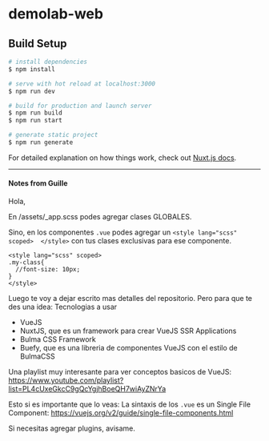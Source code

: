 # demolab-web

## Build Setup

```bash
# install dependencies
$ npm install

# serve with hot reload at localhost:3000
$ npm run dev

# build for production and launch server
$ npm run build
$ npm run start

# generate static project
$ npm run generate
```

For detailed explanation on how things work, check out [Nuxt.js docs](https://nuxtjs.org).

---

#### Notes from Guille

Hola,

En /assets/_app.scss podes agregar clases GLOBALES.

Sino, en los componentes `.vue` podes agregar un `<style lang="scss" scoped>  </style>` con tus clases exclusivas para ese componente.

```vue
<style lang="scss" scoped>
.my-class{
  //font-size: 10px;
}
</style>
```



Luego te voy a dejar escrito mas detalles del repositorio. Pero para que te des una idea: Tecnologias a usar

* VueJS
* NuxtJS, que es un framework para crear VueJS SSR Applications
* Bulma CSS Framework
* Buefy, que es una libreria de componentes VueJS con el estilo de BulmaCSS

Una playlist muy interesante para ver conceptos basicos de VueJS: https://www.youtube.com/playlist?list=PL4cUxeGkcC9gQcYgjhBoeQH7wiAyZNrYa

Esto si es importante que lo veas: La sintaxis de los `.vue` es un Single File Component: https://vuejs.org/v2/guide/single-file-components.html

Si necesitas agregar plugins, avisame.